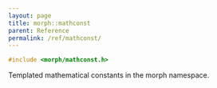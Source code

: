 ```yaml
---
layout: page
title: morph::mathconst
parent: Reference
permalink: /ref/mathconst/
---
```

```c++
#include <morph/mathconst.h>
```

Templated mathematical constants in the morph namespace.
